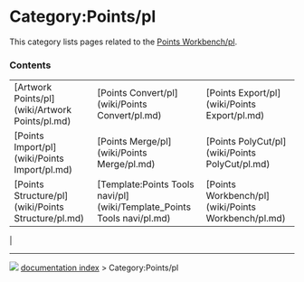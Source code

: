 # Category:Points/pl
This category lists pages related to the [Points Workbench/pl](Points_Workbench/pl.md).

### Contents

|     |     |     |
| --- | --- | --- |
| [Artwork Points/pl](wiki/Artwork Points/pl.md) | [Points Convert/pl](wiki/Points Convert/pl.md) | [Points Export/pl](wiki/Points Export/pl.md) |
| [Points Import/pl](wiki/Points Import/pl.md) | [Points Merge/pl](wiki/Points Merge/pl.md) | [Points PolyCut/pl](wiki/Points PolyCut/pl.md) |
| [Points Structure/pl](wiki/Points Structure/pl.md) | [Template:Points Tools navi/pl](wiki/Template_Points Tools navi/pl.md) | [Points Workbench/pl](wiki/Points Workbench/pl.md) |
|



---
![](images/Right_arrow.png) [documentation index](../README.md) > Category:Points/pl
